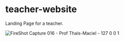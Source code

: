 # teacher-website
Landing Page for a teacher.

![FireShot Capture 016 - Prof  Thais-Maciel - 127 0 0 1](https://user-images.githubusercontent.com/69255203/126248197-38c60f14-43b9-496d-9f41-070912890a70.png)
